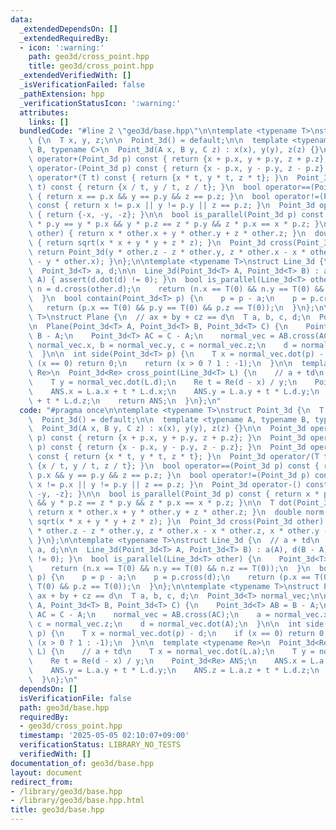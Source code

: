 ```yaml
---
data:
  _extendedDependsOn: []
  _extendedRequiredBy:
  - icon: ':warning:'
    path: geo3d/cross_point.hpp
    title: geo3d/cross_point.hpp
  _extendedVerifiedWith: []
  _isVerificationFailed: false
  _pathExtension: hpp
  _verificationStatusIcon: ':warning:'
  attributes:
    links: []
  bundledCode: "#line 2 \"geo3d/base.hpp\"\n\ntemplate <typename T>\nstruct Point_3d\
    \ {\n  T x, y, z;\n\n  Point_3d() = default;\n\n  template <typename A, typename\
    \ B, typename C>\n  Point_3d(A x, B y, C z) : x(x), y(y), z(z) {}\n\n  Point_3d\
    \ operator+(Point_3d p) const { return {x + p.x, y + p.y, z + p.z}; }\n  Point_3d\
    \ operator-(Point_3d p) const { return {x - p.x, y - p.y, z - p.z}; }\n  Point_3d\
    \ operator*(T t) const { return {x * t, y * t, z * t}; }\n  Point_3d operator/(T\
    \ t) const { return {x / t, y / t, z / t}; }\n  bool operator==(Point_3d p) const\
    \ { return x == p.x && y == p.y && z == p.z; }\n  bool operator!=(Point_3d p)\
    \ const { return x != p.x || y != p.y || z == p.z; }\n  Point_3d operator-() const\
    \ { return {-x, -y, -z}; }\n\n  bool is_parallel(Point_3d p) const { return x\
    \ * p.y == y * p.x && y * p.z == z * p.y && z * p.x == x * p.z; }\n\n  T dot(Point_3d\
    \ other) { return x * other.x + y * other.y + z * other.z; }\n  double norm()\
    \ { return sqrt(x * x + y * y + z * z); }\n  Point_3d cross(Point_3d other) {\
    \ return Point_3d(y * other.z - z * other.y, z * other.x - x * other.z, x * other.y\
    \ - y * other.x); }\n};\n\ntemplate <typename T>\nstruct Line_3d {\n  // a + td\n\
    \  Point_3d<T> a, d;\n\n  Line_3d(Point_3d<T> A, Point_3d<T> B) : a(A), d(B -\
    \ A) { assert(d.dot(d) != 0); }\n  bool is_parallel(Line_3d<T> other) {\n    Point_3d<T>\
    \ n = d.cross(other.d);\n    return (n.x == T(0) && n.y == T(0) && n.z == T(0));\n\
    \  }\n  bool contain(Point_3d<T> p) {\n    p = p - a;\n    p = p.cross(d);\n \
    \   return (p.x == T(0) && p.y == T(0) && p.z == T(0));\n  }\n};\n\ntemplate <typename\
    \ T>\nstruct Plane {\n  // ax + by + cz == d\n  T a, b, c, d;\n  Point_3d<T> normal_vec;\n\
    \n  Plane(Point_3d<T> A, Point_3d<T> B, Point_3d<T> C) {\n    Point_3d<T> AB =\
    \ B - A;\n    Point_3d<T> AC = C - A;\n    normal_vec = AB.cross(AC);\n    a =\
    \ normal_vec.x, b = normal_vec.y, c = normal_vec.z;\n    d = normal_vec.dot(A);\n\
    \  }\n\n  int side(Point_3d<T> p) {\n    T x = normal_vec.dot(p) - d;\n    if\
    \ (x == 0) return 0;\n    return (x > 0 ? 1 : -1);\n  }\n\n  template <typename\
    \ Re>\n  Point_3d<Re> cross_point(Line_3d<T> L) {\n    // a + td\n    T x = normal_vec.dot(L.a);\n\
    \    T y = normal_vec.dot(L.d);\n    Re t = Re(d - x) / y;\n    Point_3d<Re> ANS;\n\
    \    ANS.x = L.a.x + t * L.d.x;\n    ANS.y = L.a.y + t * L.d.y;\n    ANS.z = L.a.z\
    \ + t * L.d.z;\n    return ANS;\n  }\n};\n"
  code: "#pragma once\n\ntemplate <typename T>\nstruct Point_3d {\n  T x, y, z;\n\n\
    \  Point_3d() = default;\n\n  template <typename A, typename B, typename C>\n\
    \  Point_3d(A x, B y, C z) : x(x), y(y), z(z) {}\n\n  Point_3d operator+(Point_3d\
    \ p) const { return {x + p.x, y + p.y, z + p.z}; }\n  Point_3d operator-(Point_3d\
    \ p) const { return {x - p.x, y - p.y, z - p.z}; }\n  Point_3d operator*(T t)\
    \ const { return {x * t, y * t, z * t}; }\n  Point_3d operator/(T t) const { return\
    \ {x / t, y / t, z / t}; }\n  bool operator==(Point_3d p) const { return x ==\
    \ p.x && y == p.y && z == p.z; }\n  bool operator!=(Point_3d p) const { return\
    \ x != p.x || y != p.y || z == p.z; }\n  Point_3d operator-() const { return {-x,\
    \ -y, -z}; }\n\n  bool is_parallel(Point_3d p) const { return x * p.y == y * p.x\
    \ && y * p.z == z * p.y && z * p.x == x * p.z; }\n\n  T dot(Point_3d other) {\
    \ return x * other.x + y * other.y + z * other.z; }\n  double norm() { return\
    \ sqrt(x * x + y * y + z * z); }\n  Point_3d cross(Point_3d other) { return Point_3d(y\
    \ * other.z - z * other.y, z * other.x - x * other.z, x * other.y - y * other.x);\
    \ }\n};\n\ntemplate <typename T>\nstruct Line_3d {\n  // a + td\n  Point_3d<T>\
    \ a, d;\n\n  Line_3d(Point_3d<T> A, Point_3d<T> B) : a(A), d(B - A) { assert(d.dot(d)\
    \ != 0); }\n  bool is_parallel(Line_3d<T> other) {\n    Point_3d<T> n = d.cross(other.d);\n\
    \    return (n.x == T(0) && n.y == T(0) && n.z == T(0));\n  }\n  bool contain(Point_3d<T>\
    \ p) {\n    p = p - a;\n    p = p.cross(d);\n    return (p.x == T(0) && p.y ==\
    \ T(0) && p.z == T(0));\n  }\n};\n\ntemplate <typename T>\nstruct Plane {\n  //\
    \ ax + by + cz == d\n  T a, b, c, d;\n  Point_3d<T> normal_vec;\n\n  Plane(Point_3d<T>\
    \ A, Point_3d<T> B, Point_3d<T> C) {\n    Point_3d<T> AB = B - A;\n    Point_3d<T>\
    \ AC = C - A;\n    normal_vec = AB.cross(AC);\n    a = normal_vec.x, b = normal_vec.y,\
    \ c = normal_vec.z;\n    d = normal_vec.dot(A);\n  }\n\n  int side(Point_3d<T>\
    \ p) {\n    T x = normal_vec.dot(p) - d;\n    if (x == 0) return 0;\n    return\
    \ (x > 0 ? 1 : -1);\n  }\n\n  template <typename Re>\n  Point_3d<Re> cross_point(Line_3d<T>\
    \ L) {\n    // a + td\n    T x = normal_vec.dot(L.a);\n    T y = normal_vec.dot(L.d);\n\
    \    Re t = Re(d - x) / y;\n    Point_3d<Re> ANS;\n    ANS.x = L.a.x + t * L.d.x;\n\
    \    ANS.y = L.a.y + t * L.d.y;\n    ANS.z = L.a.z + t * L.d.z;\n    return ANS;\n\
    \  }\n};\n"
  dependsOn: []
  isVerificationFile: false
  path: geo3d/base.hpp
  requiredBy:
  - geo3d/cross_point.hpp
  timestamp: '2025-05-05 02:10:07+09:00'
  verificationStatus: LIBRARY_NO_TESTS
  verifiedWith: []
documentation_of: geo3d/base.hpp
layout: document
redirect_from:
- /library/geo3d/base.hpp
- /library/geo3d/base.hpp.html
title: geo3d/base.hpp
---
```

